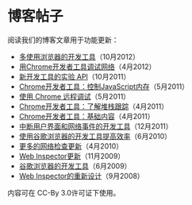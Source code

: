 # 博客帖子
阅读我们的博客文章用于功能更新：
  
- [多使用浏览器的开发工具](http://blog.chromium.org/2012/10/do-more-with-chrome-developer-tools.html)（10月2012）  
- [用Chrome开发者工具调试网络](http://blog.chromium.org/2012/04/debugging-web-workers-with-chrome.html)（4月2012）  
- [新开发工具的实验 API](http://blog.chromium.org/2011/10/new-developer-tools-experimental-apis.html)（10月2011）  
- [Chrome开发者工具：控制JavaScript内存](http://blog.chromium.org/2011/05/chrome-developer-tools-put-javascript.html)（5月2011）    
- [使用 Chrome 远程调试](http://blog.chromium.org/2011/05/remote-debugging-with-chrome-developer.html)（5月2011）  
- [Chrome开发者工具：了解堆栈跟踪](http://blog.chromium.org/2011/04/chrome-developer-tools-understanding.html)（4月2011）  
- [Chrome开发者工具：基础内容](http://blog.chromium.org/2011/02/chrome-developer-tools-back-to-basics.html)（4月2011）  
- [中断用户界面和网络事件的开发工具](http://blog.chromium.org/2010/12/break-on-ui-and-network-events-in.html)（12月2011）  
- [使用谷歌浏览器的开发工具提高效率](http://blog.chromium.org/2010/06/google-chromes-developer-tools-improve.html)（6月2010）  
- [更多的网络检查更新](http://webkit.org/blog/1091/more-web-inspector-updates/)（4月2010）  
- [Web Inspector更新](http://webkit.org/blog/829/web-inspector-updates/)（11月2009）  
- [谷歌浏览器的开发工具](http://blog.chromium.org/2009/06/developer-tools-for-google-chrome.html)（6月2009）  
- [Web Inspector的重新设计](http://webkit.org/blog/197/web-inspector-redesign/)（9月2008）

内容可在 CC-By 3.0许可证下使用。